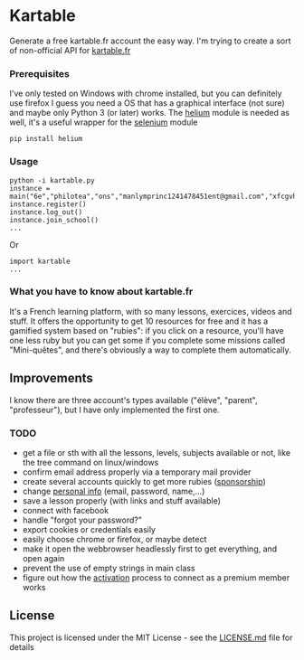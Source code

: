 # Kartable
Generate a free kartable.fr account the easy way.
I'm trying to create a sort of non-official API for [kartable.fr](https://www.kartable.fr)

### Prerequisites
I've only tested on Windows with chrome installed, but you can definitely use firefox
I guess you need a OS that has a graphical interface (not sure) and maybe only Python 3 (or later) works.
The [helium](https://github.com/mherrmann/helium) module is needed as well, it's a useful wrapper for the [selenium](https://pypi.org/project/selenium/) module
```
pip install helium
```
### Usage
```
python -i kartable.py
instance = main("6e","philotea","ons","manlymprinc1241478451ent@gmail.com","xfcgvhibu1457hoomskpjoihugyf")
instance.register()
instance.log_out()
instance.join_school()
...
```
Or
```
import kartable
...
```
### What you have to know about kartable.fr
It's a French learning platform, with so many lessons, exercices, videos and stuff.
It offers the opportunity to get 10 resources for free and it has a gamified system based on "rubies": if you click on a resource, you'll have one less ruby but you can get some if you complete some missions called "Mini-quêtes", and there's obviously a way to complete them automatically.

## Improvements
I know there are three account's types available ("élève", "parent", "professeur"), but I have only implemented the first one.
### TODO
* get a file or sth with all the lessons, levels, subjects available or not, like the tree command on linux/windows
* confirm email address properly via a temporary mail provider
* create several accounts quickly to get more rubies ([sponsorship](https://www.kartable.fr/compte/parrainage?questIdentifier=sponsorship_fifth))
* change [personal info](https://www.kartable.fr/compte/informations-personnelles) (email, password, name,...)
* save a lesson properly (with links and stuff available)
* connect with facebook
* handle "forgot your password?"
* export cookies or credentials easily
* easily choose chrome or firefox, or maybe detect
* make it open the webbrowser headlessly first to get everything, and open again
* prevent the use of empty strings in main class
* figure out how the [activation](https://www.kartable.fr/compte/activer-un-code-abonnement) process to connect as a premium member works 


## License

This project is licensed under the MIT License - see the [LICENSE.md](LICENSE.md) file for details
